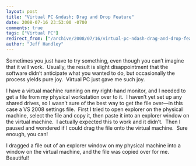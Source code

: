 ```yaml
---
layout: post
title: "Virtual PC &ndash; Drag and Drop Feature"
date: 2008-07-16 23:53:00 -0700
comments: true
tags: ["Virtual PC"]
redirect_from: ["/archive/2008/07/16/virtual-pc-ndash-drag-and-drop-feature.aspx/"]
author: "Jeff Handley"
---
```

<!-- more -->
<p></p>  <p>Sometimes you just have to try something, even though you can’t imagine that it will work.  Usually, the result is slight disappointment that the software didn’t anticipate what you wanted to do, but occasionally the process yields pure joy.  Virtual PC just gave me such joy.</p>  <p>I have a virtual machine running on my right-hand monitor, and I needed to get a file from my physical workstation over to it.  I haven’t yet set up any shared drives, so I wasn’t sure of the best way to get the file over—in this case a VS 2008 settings file.  First I tried to open explorer on the physical machine, select the file and copy it, then paste it into an explorer window on the virtual machine.  I actually expected this to work and it didn’t.  Then I paused and wondered if I could drag the file onto the virtual machine.  Sure enough, you can!</p>  <p>I dragged a file out of an explorer window on my physical machine into a window on the virtual machine, and the file was copied over for me.  Beautiful!</p>
